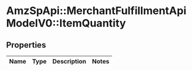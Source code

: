 # AmzSpApi::MerchantFulfillmentApiModelV0::ItemQuantity

## Properties
Name | Type | Description | Notes
------------ | ------------- | ------------- | -------------

